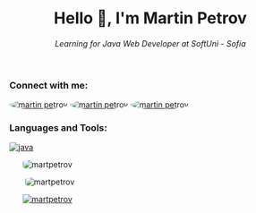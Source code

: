<link href="styles.css" rel="stylesheet"></link>
<header align="center">
<h1>Hello 📢, I'm Martin Petrov
<h6>Learning for Java Web Developer at SoftUni - Sofia</h6>
</header>

<h3 align="left"><b>Connect with me:</b></h3>

<p>
<a href="https://www.linkedin.com/in/martin-petrov-02383a221/" target="blank"><img  style="border-radius:100%;"src="https://img.shields.io/badge/LinkedIn-0077B5?style=for-the-badge&logo=linkedin&logoColor=white" alt="martin petrov"/></a>
<a href="https://www.facebook.com/gm.petrov.1" target="blank"><img style="border-radius:100%;" src="https://img.shields.io/badge/Facebook-1877F2?style=for-the-badge&logo=facebook&logoColor=white" alt="martin petrov"/></a>
<a href="mailto:Martinpetrow93@gmail.com" target="blank"><img style="border-radius:100%;" src="https://img.shields.io/badge/Gmail-D14836?style=for-the-badge&logo=gmail&logoColor=white" alt="martin petrov"/></a>
</p>

<h3><b>Languages and Tools:</b></h3>
<p> <a href="https://www.java.com" target="_blank" rel="noreferrer"> <img  style="border-radius:10%;" src="https://img.shields.io/badge/Java-ED8B00?style=for-the-badge&logo=java&logoColor=white" alt="java"/> </a> </p>

<div>
<ul style="list-style-type:none;; padding-bottom: 0px;">
<li><img style="border-radius:25%;" src="https://github-readme-stats.vercel.app/api/top-langs?username=martpetrov&show_icons=true&locale=en&layout=compact" alt="martpetrov" /></p></li>

<li><p>&nbsp;<img  style="border-radius:25%;"src="https://github-readme-stats.vercel.app/api?username=martpetrov&show_icons=true&locale=en" alt="martpetrov" /></li>

<li><a href="https://github.com/ryo-ma/github-profile-trophy" > <img src="https://github-profile-trophy.vercel.app/?username=martpetrov" alt="martpetrov" /></a>
</li>
</ul>

</div>
